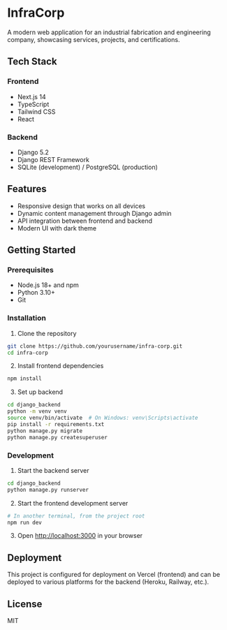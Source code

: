 # InfraCorp

A modern web application for an industrial fabrication and engineering company, showcasing services, projects, and certifications.

## Tech Stack

### Frontend
- Next.js 14
- TypeScript
- Tailwind CSS
- React

### Backend
- Django 5.2
- Django REST Framework
- SQLite (development) / PostgreSQL (production)

## Features

- Responsive design that works on all devices
- Dynamic content management through Django admin
- API integration between frontend and backend
- Modern UI with dark theme

## Getting Started

### Prerequisites

- Node.js 18+ and npm
- Python 3.10+
- Git

### Installation

1. Clone the repository
```bash
git clone https://github.com/yourusername/infra-corp.git
cd infra-corp
```

2. Install frontend dependencies
```bash
npm install
```

3. Set up backend
```bash
cd django_backend
python -m venv venv
source venv/bin/activate  # On Windows: venv\Scripts\activate
pip install -r requirements.txt
python manage.py migrate
python manage.py createsuperuser
```

### Development

1. Start the backend server
```bash
cd django_backend
python manage.py runserver
```

2. Start the frontend development server
```bash
# In another terminal, from the project root
npm run dev
```

3. Open [http://localhost:3000](http://localhost:3000) in your browser

## Deployment

This project is configured for deployment on Vercel (frontend) and can be deployed to various platforms for the backend (Heroku, Railway, etc.).

## License

MIT
